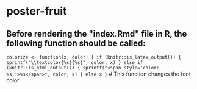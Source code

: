# poster-fruit

## Before rendering the "index.Rmd" file in R, the following function should be called:


`colorize <- function(x, color) {
  if (knitr::is_latex_output()) {
    sprintf("\\textcolor{%s}{%s}", color, x)
  } else if (knitr::is_html_output()) {
    sprintf("<span style='color: %s;'>%s</span>", color,
      x)
  } else x
}` # This function changes the font color
